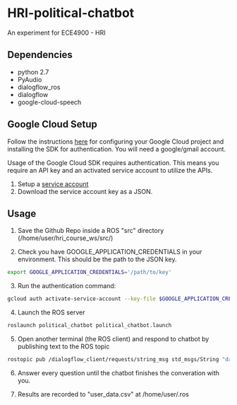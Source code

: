 # HRI-political-chatbot

An experiment for ECE4900 - HRI

## Dependencies
- python 2.7
- PyAudio
- dialogflow_ros
- dialogflow
- google-cloud-speech

## Google Cloud Setup
Follow the instructions [here](https://cloud.google.com/speech/docs/quickstart) for configuring your Google Cloud project and installing the SDK for authentication. You will need a google/gmail account.

Usage of the Google Cloud SDK requires authentication. This means you require an API key and an activated service account to utilize the APIs.
 1. Setup a [service account](https://cloud.google.com/docs/authentication/getting-started)
 2. Download the service account key as a JSON.

## Usage
 1. Save the Github Repo inside a ROS "src" directory (/home/user/hri_course_ws/src/)

 2. Check you have GOOGLE_APPLICATION_CREDENTIALS in your environment. This should be the path to the JSON key.
```bash
export GOOGLE_APPLICATION_CREDENTIALS='/path/to/key'
```
 3. Run the authentication command:
```bash
gcloud auth activate-service-account --key-file $GOOGLE_APPLICATION_CREDENTIALS
```
 4. Launch the ROS server
```bash
roslaunch political_chatbot political_chatbot.launch
```
 5. Open another terminal (the ROS client) and respond to chatbot by publishing text to the ROS topic
```bash
rostopic pub /dialogflow_client/requests/string_msg std_msgs/String "data:'{YOUR ANSWER HERE}'"
```
 6. Answer every question until the chatbot finishes the converation with you.

 7. Results are recorded to "user_data.csv" at /home/user/.ros
